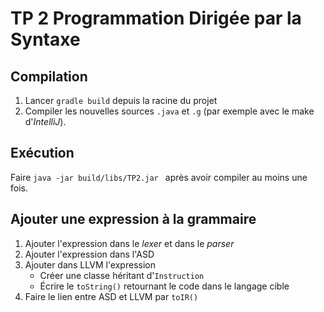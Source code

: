 # TP 2 Programmation Dirigée par la Syntaxe

## Compilation

1. Lancer `gradle build` depuis la racine du projet
2. Compiler les nouvelles sources `.java` et `.g` (par exemple avec le make d'*IntelliJ*).

## Exécution

Faire `java -jar build/libs/TP2.jar ` après avoir compiler au moins une fois.

## Ajouter une expression à la grammaire

1. Ajouter l'expression dans le *lexer* et dans le *parser*
2. Ajouter l'expression dans l'ASD
3. Ajouter dans LLVM l'expression
    - Créer une classe héritant d'`Instruction`
    - Écrire le `toString()` retournant le code dans le langage cible
4. Faire le lien entre ASD et LLVM par `toIR()`

